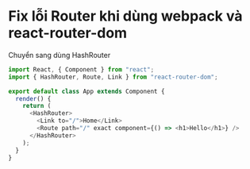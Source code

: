 # Fix lỗi Router khi dùng webpack và react-router-dom

Chuyển sang dùng HashRouter

```js
import React, { Component } from "react";
import { HashRouter, Route, Link } from "react-router-dom";

export default class App extends Component {
  render() {
    return (
      <HashRouter>
        <Link to="/">Home</Link>
        <Route path="/" exact component={() => <h1>Hello</h1>} />
      </HashRouter>
    );
  }
}
```

